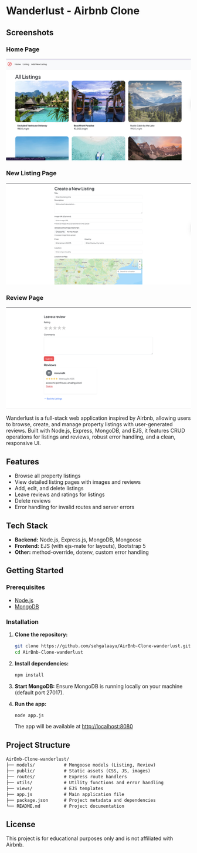 # Wanderlust - Airbnb Clone

## Screenshots

### Home Page
![Home Page](public/airbnb.jpg)

### New Listing Page
![New Listing Page](public/new-listing.jpg)

### Review Page
![Review Page](public/review-page.jpg)

Wanderlust is a full-stack web application inspired by Airbnb, allowing users to browse, create, and manage property listings with user-generated reviews. Built with Node.js, Express, MongoDB, and EJS, it features CRUD operations for listings and reviews, robust error handling, and a clean, responsive UI.

## Features
- Browse all property listings
- View detailed listing pages with images and reviews
- Add, edit, and delete listings
- Leave reviews and ratings for listings
- Delete reviews
- Error handling for invalid routes and server errors

## Tech Stack
- **Backend:** Node.js, Express.js, MongoDB, Mongoose
- **Frontend:** EJS (with ejs-mate for layouts), Bootstrap 5
- **Other:** method-override, dotenv, custom error handling

## Getting Started

### Prerequisites
- [Node.js](https://nodejs.org/)
- [MongoDB](https://www.mongodb.com/)

### Installation
1. **Clone the repository:**
   ```sh
   git clone https://github.com/sehgalaayu/AirBnb-Clone-wanderlust.git
   cd AirBnb-Clone-wanderlust
   ```
2. **Install dependencies:**
   ```sh
   npm install
   ```
3. **Start MongoDB:**
   Ensure MongoDB is running locally on your machine (default port 27017).

4. **Run the app:**
   ```sh
   node app.js
   ```
   The app will be available at [http://localhost:8080](http://localhost:8080)

## Project Structure
```
AirBnb-Clone-wanderlust/
├── models/           # Mongoose models (Listing, Review)
├── public/           # Static assets (CSS, JS, images)
├── routes/           # Express route handlers
├── utils/            # Utility functions and error handling
├── views/            # EJS templates
├── app.js            # Main application file
├── package.json      # Project metadata and dependencies
└── README.md         # Project documentation
```

## License
This project is for educational purposes only and is not affiliated with Airbnb.
